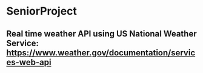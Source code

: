 # SeniorProject

## Real time weather API using US National Weather Service: https://www.weather.gov/documentation/services-web-api
